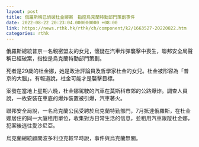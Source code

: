 ```yaml
---
layout: post
title: 俄羅斯稱已偵破杜金娜案　指控烏克蘭特勤部門策劃事件
date: 2022-08-22 20:23:04.000000000 +08:00
link: https://news.rthk.hk/rthk/ch/component/k2/1663527-20220822.htm
categories: rthk
---
```


俄羅斯總統普京一名親密盟友的女兒，懷疑在汽車炸彈襲擊中喪生，聯邦安全局聲稱已經破案，指控是烏克蘭特勤部門策劃。

死者是29歲的杜金娜，她是政治評論員及哲學家杜金的女兒。杜金被形容為「普京的大腦」。有報道說，杜金可能才是襲擊目標。

案發在當地上星期六晚，杜金娜駕駛的汽車在莫斯科市郊的公路爆炸。調查人員說，一枚安裝在車底的爆炸裝置被引爆，汽車著火。

聯邦安全局說，一名烏克蘭公民受聘於烏克蘭特勤部門，7月抵達俄羅斯，在杜金娜居住的同一大廈租用單位，收集對方日常生活的信息，並租用汽車跟蹤杜金娜，犯案後逃往愛沙尼亞。

烏克蘭總統顧問波多利亞克較早時說，事件與烏克蘭無關。
